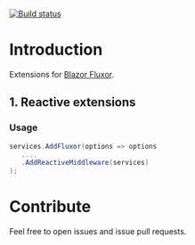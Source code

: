 [![Build status](https://punke.visualstudio.com/Blazor/_apis/build/status/Logixware.Web.Blazor.Fluxor%20CI)](https://punke.visualstudio.com/DotNetStandard/_build/latest?definitionId=40)

# Introduction 
Extensions for [Blazor Fluxor](https://github.com/mrpmorris/blazor-fluxor).

## 1. Reactive extensions

### Usage
```csharp
services.AddFluxor(options => options
   ....
   .AddReactiveMiddleware(services)
);
```

# Contribute
Feel free to open issues and issue pull requests.
